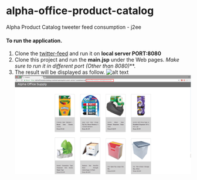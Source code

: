 # alpha-office-product-catalog

Alpha Product Catalog tweeter feed consumption - j2ee

####  To run the application.

1. Clone the [twitter-feed](https://github.com/derekoneil/twitter-feed) and run it on **local server PORT:8080**
2. Clone this project and run the **main.jsp** under the Web pages. _Make sure to run it in different port (Other than 8080)_**.
3. The result will be displayed as follow. ![alt text](https://i.imgur.com/R73IgCX.png "Alpha Office Page") 
![alt text](https://github.com/Sasankaa/Misc/blob/master/10.png)
